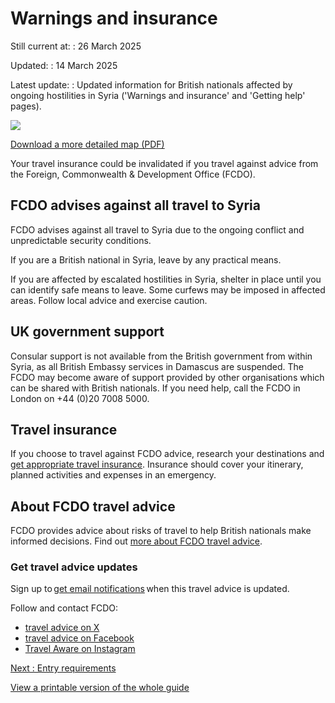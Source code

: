 # Warnings and insurance

Still current at:
:   26 March 2025

Updated:
:   14 March 2025

Latest update:
:   Updated information for British nationals affected by ongoing hostilities in Syria ('Warnings and insurance' and 'Getting help' pages).

![](https://assets.publishing.service.gov.uk/media/5f4f3764e90e071c745ff2f9/FCDO__TA__039_-_Syria_Travel_Advice_Ed1__WEB_.jpg)


[Download a more detailed map (PDF)](https://assets.publishing.service.gov.uk/media/5f4f37648fa8f57fb57d4b68/FCDO__TA__039_-_Syria_Travel_Advice_Ed1.pdf)

Your travel insurance could be invalidated if you travel against advice from the Foreign, Commonwealth & Development Office (FCDO).

## FCDO advises against all travel to Syria

FCDO advises against all travel to Syria due to the ongoing conflict and unpredictable security conditions.

If you are a British national in Syria, leave by any practical means.

If you are affected by escalated hostilities in Syria, shelter in place until you can identify safe means to leave. Some curfews may be imposed in affected areas. Follow local advice and exercise caution.

## UK government support

Consular support is not available from the British government from within Syria, as all British Embassy services in Damascus are suspended. The FCDO may become aware of support provided by other organisations which can be shared with British nationals. If you need help, call the FCDO in London on +44 (0)20 7008 5000.

## Travel insurance

If you choose to travel against FCDO advice, research your destinations and [get appropriate travel insurance](https://www.gov.uk/guidance/foreign-travel-insurance). Insurance should cover your itinerary, planned activities and expenses in an emergency.

## About FCDO travel advice

FCDO provides advice about risks of travel to help British nationals make informed decisions. Find out [more about FCDO travel advice](https://www.gov.uk/guidance/about-foreign-commonwealth-development-office-travel-advice).

### Get travel advice updates

Sign up to [get email notifications](https://www.gov.uk/foreign-travel-advice/syria/email-signup) when this travel advice is updated.

Follow and contact FCDO:

* [travel advice on X](https://x.com/fcdotravelgovuk)
* [travel advice on Facebook](https://www.facebook.com/FCDOTravel/)
* [Travel Aware on Instagram](https://www.instagram.com/accounts/login/?next=https%3A%2F%2Fwww.instagram.com%2Ftravelaware%2F&is_from_rle)

[Next
:
Entry requirements](/foreign-travel-advice/syria/entry-requirements)

[View a printable version of the whole guide](/foreign-travel-advice/syria/print)